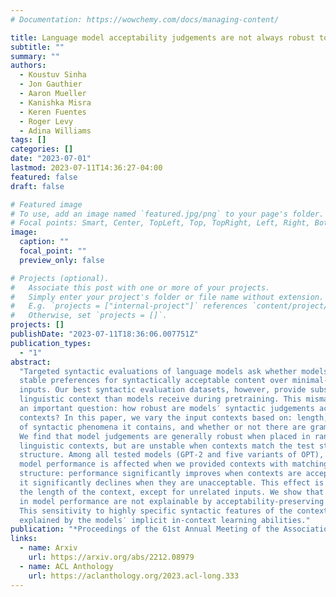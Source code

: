 ```yaml
---
# Documentation: https://wowchemy.com/docs/managing-content/

title: Language model acceptability judgements are not always robust to context
subtitle: ""
summary: ""
authors:
  - Koustuv Sinha
  - Jon Gauthier
  - Aaron Mueller
  - Kanishka Misra
  - Keren Fuentes
  - Roger Levy
  - Adina Williams
tags: []
categories: []
date: "2023-07-01"
lastmod: 2023-07-11T14:36:27-04:00
featured: false
draft: false

# Featured image
# To use, add an image named `featured.jpg/png` to your page's folder.
# Focal points: Smart, Center, TopLeft, Top, TopRight, Left, Right, BottomLeft, Bottom, BottomRight.
image:
  caption: ""
  focal_point: ""
  preview_only: false

# Projects (optional).
#   Associate this post with one or more of your projects.
#   Simply enter your project's folder or file name without extension.
#   E.g. `projects = ["internal-project"]` references `content/project/deep-learning/index.md`.
#   Otherwise, set `projects = []`.
projects: []
publishDate: "2023-07-11T18:36:06.007751Z"
publication_types:
  - "1"
abstract:
  "Targeted syntactic evaluations of language models ask whether models show
  stable preferences for syntactically acceptable content over minimal-pair unacceptable
  inputs. Our best syntactic evaluation datasets, however, provide substantially less
  linguistic context than models receive during pretraining. This mismatch raises
  an important question: how robust are models′ syntactic judgements across different
  contexts? In this paper, we vary the input contexts based on: length, the types
  of syntactic phenomena it contains, and whether or not there are grammatical violations.
  We find that model judgements are generally robust when placed in randomly sampled
  linguistic contexts, but are unstable when contexts match the test stimuli in syntactic
  structure. Among all tested models (GPT-2 and five variants of OPT), we find that
  model performance is affected when we provided contexts with matching syntactic
  structure: performance significantly improves when contexts are acceptable, and
  it significantly declines when they are unacceptable. This effect is amplified by
  the length of the context, except for unrelated inputs. We show that these changes
  in model performance are not explainable by acceptability-preserving syntactic perturbations.
  This sensitivity to highly specific syntactic features of the context can only be
  explained by the models′ implicit in-context learning abilities."
publication: "*Proceedings of the 61st Annual Meeting of the Association for Computational Linguistics (Volume 1: Long Papers)*, **Outstanding Paper Award**"
links:
  - name: Arxiv
    url: https://arxiv.org/abs/2212.08979
  - name: ACL Anthology
    url: https://aclanthology.org/2023.acl-long.333
---
```

